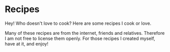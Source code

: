
# Recipes

Hey!  Who doesn't love to cook?  Here are some recipes I cook or love.

Many of these recipes are from the internet, friends and relatives.  Therefore I am not free to license them openly.  For those recipes I created myself, have at it, and enjoy!
